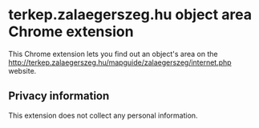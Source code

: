# terkep.zalaegerszeg.hu object area Chrome extension

This Chrome extension lets you find out an object's area on the 
http://terkep.zalaegerszeg.hu/mapguide/zalaegerszeg/internet.php website.

## Privacy information

This extension does not collect any personal information.
